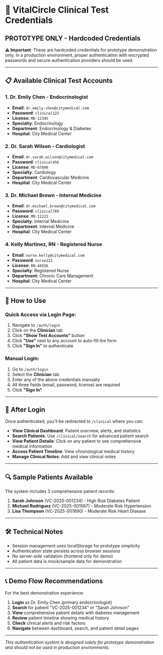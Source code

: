# 🏥 VitalCircle Clinical Test Credentials

## PROTOTYPE ONLY - Hardcoded Credentials

**⚠️ Important**: These are hardcoded credentials for prototype demonstration only. In a production environment, proper authentication with encrypted passwords and secure authentication providers should be used.

---

## 📋 Available Clinical Test Accounts

### 1. **Dr. Emily Chen** - Endocrinologist
- **Email**: `dr.emily.chen@citymedical.com`
- **Password**: `clinical123`
- **License**: `MD-12345`
- **Specialty**: Endocrinology
- **Department**: Endocrinology & Diabetes
- **Hospital**: City Medical Center

### 2. **Dr. Sarah Wilson** - Cardiologist
- **Email**: `dr.sarah.wilson@citymedical.com`
- **Password**: `clinical456`
- **License**: `MD-67890`
- **Specialty**: Cardiology
- **Department**: Cardiovascular Medicine
- **Hospital**: City Medical Center

### 3. **Dr. Michael Brown** - Internal Medicine
- **Email**: `dr.michael.brown@citymedical.com`
- **Password**: `clinical789`
- **License**: `MD-11223`
- **Specialty**: Internal Medicine
- **Department**: Internal Medicine
- **Hospital**: City Medical Center

### 4. **Kelly Martinez, RN** - Registered Nurse
- **Email**: `nurse.kelly@citymedical.com`
- **Password**: `nurse123`
- **License**: `RN-44556`
- **Specialty**: Registered Nurse
- **Department**: Chronic Care Management
- **Hospital**: City Medical Center

---

## 🚀 How to Use

### Quick Access via Login Page:
1. Navigate to `/auth/login`
2. Click on the **Clinician** tab
3. Click **"Show Test Accounts"** button
4. Click **"Use"** next to any account to auto-fill the form
5. Click **"Sign In"** to authenticate

### Manual Login:
1. Go to `/auth/login`
2. Select the **Clinician** tab
3. Enter any of the above credentials manually
4. All three fields (email, password, license) are required
5. Click **"Sign In"**

---

## 📱 After Login

Once authenticated, you'll be redirected to `/clinical` where you can:

- **View Clinical Dashboard**: Patient overview, alerts, and statistics
- **Search Patients**: Use `/clinical/search` for advanced patient search
- **View Patient Details**: Click on any patient to see comprehensive medical information
- **Access Patient Timeline**: View chronological medical history
- **Manage Clinical Notes**: Add and view clinical notes

---

## 🔍 Sample Patients Available

The system includes 3 comprehensive patient records:

1. **Sarah Johnson** (VC-2025-001234) - High Risk Diabetes Patient
2. **Michael Rodriguez** (VC-2025-001567) - Moderate Risk Hypertension
3. **Lisa Thompson** (VC-2025-001890) - Moderate Risk Heart Disease

---

## 🛠️ Technical Notes

- Session management uses localStorage for prototype simplicity
- Authentication state persists across browser sessions
- No server-side validation (frontend only for demo)
- All patient data is mock/sample data for demonstration

---

## 📞 Demo Flow Recommendations

For the best demonstration experience:

1. **Login** as Dr. Emily Chen (primary endocrinologist)
2. **Search** for patient "VC-2025-001234" or "Sarah Johnson"
3. **View** comprehensive patient details with diabetes management
4. **Review** patient timeline showing medical history
5. **Check** clinical alerts and risk factors
6. **Navigate** between dashboard, search, and patient detail pages

---

*This authentication system is designed solely for prototype demonstration and should not be used in production environments.*
